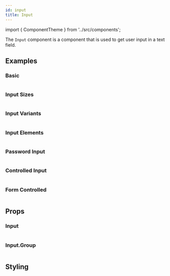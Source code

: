 ```yaml
---
id: input
title: Input
---
```


import { ComponentTheme } from '../src/components';

The `Input` component is a component that is used to get user input in a text field.

## Examples

### Basic

```ComponentSnackPlayer path=primitives,Input,Basic.tsx

```

### Input Sizes

```ComponentSnackPlayer path=primitives,Input,Size.tsx

```

### Input Variants

```ComponentSnackPlayer path=primitives,Input,Variant.tsx

```

<!-- ### Input Addons

```ComponentSnackPlayer path=primitives,Input,Addons.tsx

``` -->

### Input Elements

```ComponentSnackPlayer path=primitives,Input,Elements.tsx

```

### Password Input

```ComponentSnackPlayer path=primitives,Input,Masked.tsx

```

### Controlled Input

```ComponentSnackPlayer path=primitives,Input,Controlled.tsx

```

### Form Controlled

```ComponentSnackPlayer path=primitives,Input,FormControlled.tsx

```

## Props

### Input

```ComponentPropTable path=primitives,Input,Input.tsx showStylingProps=true

```

### Input.Group

```ComponentPropTable path=primitives,Input,InputGroup.tsx

```

## Styling

<ComponentTheme name="input" />
